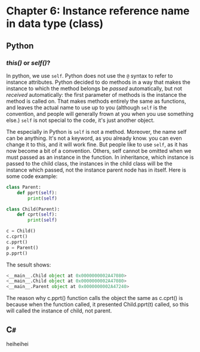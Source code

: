 # Chapter 6: Instance reference name in data type (class)

## Python

### *this()* or *self()*?

In python, we use `self`. Python does not use the `@` syntax to refer to instance attributes. Python decided to do methods in a way that makes the instance to which the method belongs be *passed* automatically, but not *received* automatically: the first parameter of methods is the instance the method is called on. That makes methods entirely the same as functions, and leaves the actual name to use up to you (although `self` is the convention, and people will generally frown at you when you use something else.) `self` is not special to the code, it's just another object.

The especially in Python is `self` is not a method. Moreover, the name self can be anything. It's not a keyword, as you already know. you can even change it to this, and it will work fine. But people like to use `self`, as it has now become a bit of a convention.
Others, self cannot be omitted when we must passed as an instance in the function. In inheritance, which instance is passed to the child class, the instances in the child class will be the instance which passed, not the instance parent node has in itself. Here is some code example:

```python
class Parent:
    def pprt(self):
        print(self)

class Child(Parent):
    def cprt(self):
        print(self)
```
```python
c = Child()
c.cprt()
c.pprt()
p = Parent()
p.pprt()
```
The sesult shows:

```python
<__main__.Child object at 0x0000000002A47080>
<__main__.Child object at 0x0000000002A47080>
<__main__.Parent object at 0x0000000002A47240>
```

The reason why c.pprt() function calls the object the same as c.cprt() is because when the function called, it presented Child.pprt(t) called, so this will called the instance of child, not parent.

## C`#`

heiheihei
